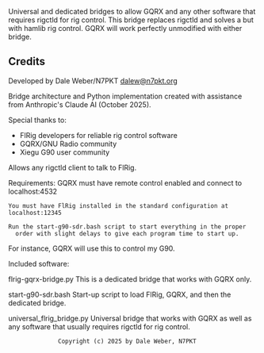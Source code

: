 Universal and dedicated bridges to allow GQRX and any other software that requires
  rigctld for rig control. This bridge replaces rigctld and solves a but with
  hamlib rig control. GQRX will work perfectly unmodified with either bridge.

## Credits

Developed by Dale Weber/N7PKT <dalew@n7pkt.org>

Bridge architecture and Python implementation created with assistance from 
Anthropic's Claude AI (October 2025).

Special thanks to:
- FlRig developers for reliable rig control software
- GQRX/GNU Radio community
- Xiegu G90 user community

Allows any rigctld client to talk to FlRig.

Requirements:
    GQRX must have remote control enabled and connect to localhost:4532

    You must have FlRig installed in the standard configuration at localhost:12345

    Run the start-g90-sdr.bash script to start everything in the proper
      order with slight delays to give each program time to start up.

For instance, GQRX will use this to control my G90.

Included software:

flrig-gqrx-bridge.py
  This is a dedicated bridge that works with GQRX only.

start-g90-sdr.bash
  Start-up script to load FlRig, GQRX, and then the dedicated
    bridge.

universal_flrig_bridge.py
  Universal bridge that works with GQRX as well as any software that usually
    requires rigctld for rig control.

                  Copyright (c) 2025 by Dale Weber, N7PKT

